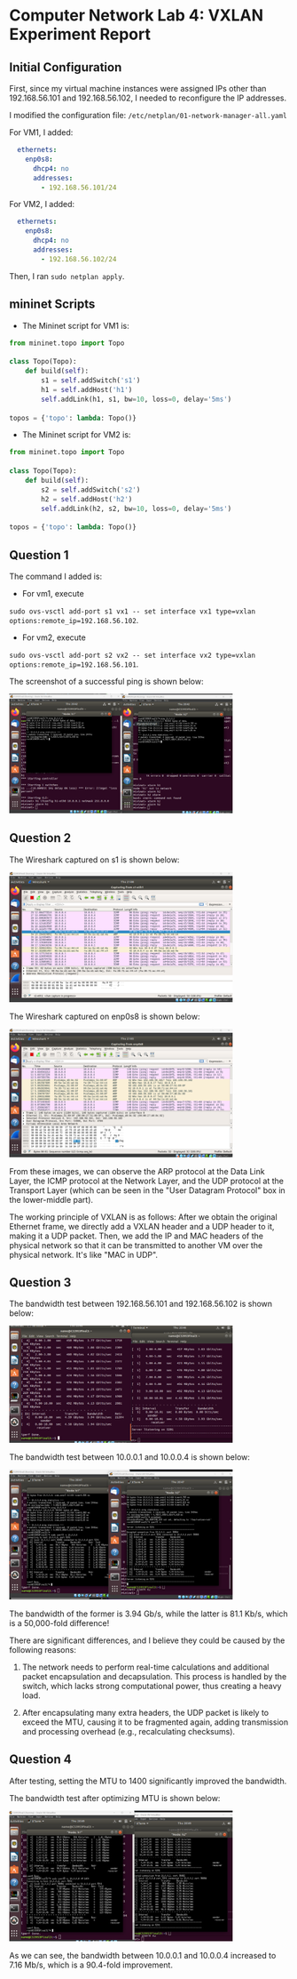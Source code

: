 # Computer Network Lab 4: VXLAN Experiment Report

## Initial Configuration

First, since my virtual machine instances were assigned IPs other than 192.168.56.101 and 192.168.56.102, I needed to reconfigure the IP addresses.

I modified the configuration file: `/etc/netplan/01-network-manager-all.yaml`

For VM1, I added:

```yaml
  ethernets:
    enp0s8:
      dhcp4: no
      addresses:
        - 192.168.56.101/24 
```

For VM2, I added:

```yaml
  ethernets:
    enp0s8:
      dhcp4: no
      addresses:
        - 192.168.56.102/24 
```

Then, I ran `sudo netplan apply`.

## mininet Scripts

+ The Mininet script for VM1 is:

```python
from mininet.topo import Topo

class Topo(Topo):
    def build(self):
        s1 = self.addSwitch('s1')
        h1 = self.addHost('h1')
        self.addLink(h1, s1, bw=10, loss=0, delay='5ms')

topos = {'topo': lambda: Topo()}
```

+ The Mininet script for VM2 is:

```python
from mininet.topo import Topo

class Topo(Topo):
    def build(self):
        s2 = self.addSwitch('s2')
        h2 = self.addHost('h2')
        self.addLink(h2, s2, bw=10, loss=0, delay='5ms')

topos = {'topo': lambda: Topo()}
```

## Question 1

The command I added is:

+ For vm1, execute 

`sudo ovs-vsctl add-port s1 vx1 -- set interface vx1 type=vxlan options:remote_ip=192.168.56.102`.

+ For vm2, execute 

`sudo ovs-vsctl add-port s2 vx2 -- set interface vx2 type=vxlan options:remote_ip=192.168.56.101`.

The screenshot of a successful ping is shown below:

<img src="images/ping.png" alt="ping" width="80%">

## Question 2

The Wireshark captured on s1 is shown below:

<img src="images/wireshark.png" alt="wireshark" width="80%">

The Wireshark captured on enp0s8 is shown below:

<img src="images/wireshark2.png" alt="wireshark2" width="80%">

From these images, we can observe the ARP protocol at the Data Link Layer, the ICMP protocol at the Network Layer, and the UDP protocol at the Transport Layer (which can be seen in the "User Datagram Protocol" box in the lower-middle part).

The working principle of VXLAN is as follows: After we obtain the original Ethernet frame, we directly add a VXLAN header and a UDP header to it, making it a UDP packet. Then, we add the IP and MAC headers of the physical network so that it can be transmitted to another VM over the physical network. It's like "MAC in UDP".

## Question 3

The bandwidth test between 192.168.56.101 and 192.168.56.102 is shown below:

<img src="images/host_iperf3.png" alt="host" width="80%">

The bandwidth test between 10.0.0.1 and 10.0.0.4 is shown below:

<img src="images/VXLAN_iperf3.png" alt="VXLAN" width="80%">

The bandwidth of the former is 3.94 Gb/s, while the latter is 81.1 Kb/s, which is a 50,000-fold difference!

There are significant differences, and I believe they could be caused by the following reasons:

1. The network needs to perform real-time calculations and additional packet encapsulation and decapsulation. This process is handled by the switch, which lacks strong computational power, thus creating a heavy load.
   
2. After encapsulating many extra headers, the UDP packet is likely to exceed the MTU, causing it to be fragmented again, adding transmission and processing overhead (e.g., recalculating checksums).

## Question 4

After testing, setting the MTU to 1400 significantly improved the bandwidth.

The bandwidth test after optimizing MTU is shown below:

<img src="images/MTU_opt.png" alt="MTU" width="80%">

As we can see, the bandwidth between 10.0.0.1 and 10.0.0.4 increased to 7.16 Mb/s, which is a 90.4-fold improvement.
